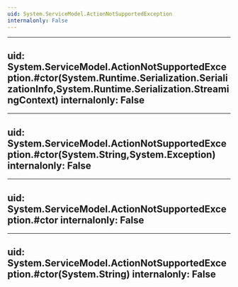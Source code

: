 ```yaml
---
uid: System.ServiceModel.ActionNotSupportedException
internalonly: False
---
```


---
uid: System.ServiceModel.ActionNotSupportedException.#ctor(System.Runtime.Serialization.SerializationInfo,System.Runtime.Serialization.StreamingContext)
internalonly: False
---

---
uid: System.ServiceModel.ActionNotSupportedException.#ctor(System.String,System.Exception)
internalonly: False
---

---
uid: System.ServiceModel.ActionNotSupportedException.#ctor
internalonly: False
---

---
uid: System.ServiceModel.ActionNotSupportedException.#ctor(System.String)
internalonly: False
---
